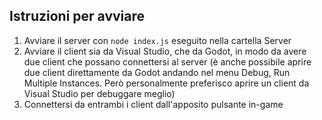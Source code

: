 ﻿## Istruzioni per avviare

1.  Avviare il server con `node index.js` eseguito nella cartella Server
2.  Avviare il client sia da Visual Studio, che da Godot, in modo da avere due client che possano connettersi al server (è anche possibile aprire due client direttamente da Godot andando nel menu Debug, Run Multiple Instances. Però personalmente preferisco aprire un client da Visual Studio per debuggare meglio)
3.  Connettersi da entrambi i client dall'apposito pulsante in-game
